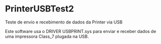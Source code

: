 # PrinterUSBTest2
Teste de envio e recebimento de dados da Printer via USB

Este software usa o DRIVER USBPRINT.sys para enviar e receber dados de uma impressora Class_7 plugada na USB.
